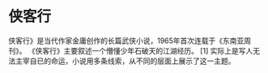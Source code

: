 # 侠客行

侠客行》是当代作家金庸创作的长篇武侠小说，1965年首次连载于《东南亚周刊》。
《侠客行》主要叙述一个懵懂少年石破天的江湖经历。 [1]  实际上是写人无法主宰自已的命运，小说用多条线索，从不同的层面上展示了这一主题。